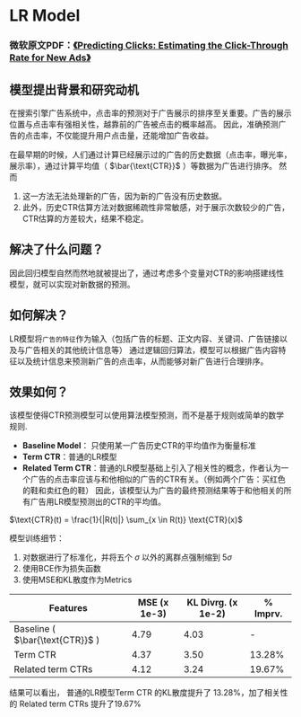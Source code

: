 # LR Model
### 微软原文PDF：[《Predicting Clicks: Estimating the Click-Through Rate for New Ads》](Microsoft_LR_Paper.pdf)
## 模型提出背景和研究动机
在搜索引擎广告系统中，点击率的预测对于广告展示的排序至关重要。广告的展示位置与点击率有强相关性，越靠前的广告被点击的概率越高。
因此，准确预测广告的点击率，不仅能提升用户点击量，还能增加广告收益。

在最早期的时候，人们通过计算已经展示过的广告的历史数据（点击率，曝光率，展示率），通过计算平均值（ $\bar{\text{CTR}}$ ）等数据为广告进行排序。
然而
1. 这一方法无法处理新的广告，因为新的广告没有历史数据。
2. 此外，历史CTR估算方法对数据稀疏性非常敏感，对于展示次数较少的广告，CTR估算的方差较大，结果不稳定。
## 解决了什么问题？
因此回归模型自然而然地就被提出了，通过考虑多个变量对CTR的影响搭建线性模型，就可以实现对新数据的预测。
## 如何解决？
LR模型将`广告的特征`作为输入（包括广告的标题、正文内容、关键词、广告链接以及与广告相关的其他统计信息等）
通过逻辑回归算法，模型可以根据广告内容特征以及统计信息来预测新广告的点击率，从而能够对新广告进行合理排序。
## 效果如何？
该模型使得CTR预测模型可以使用算法模型预测，而不是基于规则或简单的数学规则.

- **Baseline Model**： 只使用某一广告历史CTR的平均值作为衡量标准
- **Term CTR**：普通的LR模型
- **Related Term CTR**：普通的LR模型基础上引入了相关性的概念，作者认为一个广告的点击率应该与和他相似的广告的CTR有关。（例如两个广告：买红色的鞋和卖红色的鞋）
因此，该模型认为广告的最终预测结果等于和他相关的所有广告用LR模型预测出的CTR的平均值。


$\text{CTR}(t) = \frac{1}{|R(t)|} \sum_{x \in R(t)} \text{CTR}(x)$


模型训练细节：
1. 对数据进行了标准化，并将五个 $\sigma$ 以外的离群点强制缩到 $5 \sigma$
2. 使用BCE作为损失函数
3. 使用MSE和KL散度作为Metrics

| Features                    | MSE (x 1e-3) | KL Divrg. (x 1e-2) | % Imprv.  |
|-----------------------------|--------------|--------------------|-----------|
| Baseline ( $\bar{\text{CTR}}$ ) | 4.79         | 4.03               | -         |
| Term CTR                    | 4.37         | 3.50               | 13.28%    |
| Related term CTRs           | 4.12         | 3.24               | 19.67%    |

结果可以看出， 普通的LR模型Term CTR 的KL散度提升了 13.28%，加了相关性的 Related term CTRs  提升了19.67%  





